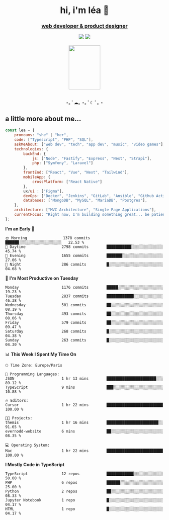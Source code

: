 <h1 align="center">hi, i'm léa 🌙</h1>
<h3 align="center"><ins>web developer & product designer</ins></h3>  
<div align="center">
  <a href="https://www.linkedin.com/in/lea-reiter22/"><img src="https://img.shields.io/badge/LinkedIn-0077B5?style=for-the-badge&logo=linkedin&logoColor=white"/></a>
  <a href="mailto:lea.reiter@outlook.fr"><img src="https://img.shields.io/badge/Contact-2A2A2A?style=for-the-badge&logo=minutemailer&logoColor=white"/></a>
</div>
<br>
  <div align="center">  <img src="https://github.com/xmnchild/xmnchild/blob/main/1702415560_StardewValleyHappyGreyCat.png" height="140" width="100"/>
</div>
<br>
  <p align="center">
                 ⋆｡ ﾟ☁︎｡ ⋆｡ ﾟ☾ ﾟ｡ ⋆
  </p>
  <h2>a little more about me...</h2>
  
```js
const lea = {
    pronouns: "she" | "her",
    code: ["Typescript", "PHP", "SQL"],
    askMeAbout: ["web dev", "tech", "app dev", "music", "video games"],
    technologies: {
        backEnd: {
            js: ["Node", "Fastify", "Express", "Nest", "Strapi"],
            php: ["Symfony", "Laravel"]
        },
        frontEnd: ["React", "Vue", "Next", "Tailwind"],
        mobileApp: {
            crossPlatform: ["React Native"]
        },
        ux/ui : ["Figma"],
        devOps: ["Docker", "Jenkins", "GitLab", "Ansible", "Github Actions"],
        databases: ["MongoDB", "MySQL", "MariaDB", "Postgres"],
    },
    architecture: ["MVC Architecture", "Single Page Applications"],
    currentFocus: "Right now, I'm building something great... be patient.",
};
```
<!--START_SECTION:waka-->
**I'm an Early 🐤** 

```text
🌞 Morning                1378 commits        ██████░░░░░░░░░░░░░░░░░░░   22.53 % 
🌆 Daytime                2798 commits        ███████████░░░░░░░░░░░░░░   45.74 % 
🌃 Evening                1655 commits        ███████░░░░░░░░░░░░░░░░░░   27.06 % 
🌙 Night                  286 commits         █░░░░░░░░░░░░░░░░░░░░░░░░   04.68 % 
```
📅 **I'm Most Productive on Tuesday** 

```text
Monday                   1176 commits        █████░░░░░░░░░░░░░░░░░░░░   19.23 % 
Tuesday                  2837 commits        ████████████░░░░░░░░░░░░░   46.38 % 
Wednesday                501 commits         ██░░░░░░░░░░░░░░░░░░░░░░░   08.19 % 
Thursday                 493 commits         ██░░░░░░░░░░░░░░░░░░░░░░░   08.06 % 
Friday                   579 commits         ██░░░░░░░░░░░░░░░░░░░░░░░   09.47 % 
Saturday                 268 commits         █░░░░░░░░░░░░░░░░░░░░░░░░   04.38 % 
Sunday                   263 commits         █░░░░░░░░░░░░░░░░░░░░░░░░   04.30 % 
```


📊 **This Week I Spent My Time On** 

```text
🕑︎ Time Zone: Europe/Paris

💬 Programming Languages: 
JSON                     1 hr 13 mins        ██████████████████████░░░   89.12 % 
TypeScript               9 mins              ███░░░░░░░░░░░░░░░░░░░░░░   10.88 % 

🔥 Editors: 
Cursor                   1 hr 22 mins        █████████████████████████   100.00 % 

🐱‍💻 Projects: 
themis                   1 hr 16 mins        ███████████████████████░░   91.65 % 
evernodd-website         6 mins              ██░░░░░░░░░░░░░░░░░░░░░░░   08.35 % 

💻 Operating System: 
Mac                      1 hr 22 mins        █████████████████████████   100.00 % 
```

**I Mostly Code in TypeScript** 

```text
TypeScript               12 repos            ████████████░░░░░░░░░░░░░   50.00 % 
PHP                      6 repos             ██████░░░░░░░░░░░░░░░░░░░   25.00 % 
Python                   2 repos             ██░░░░░░░░░░░░░░░░░░░░░░░   08.33 % 
Jupyter Notebook         1 repo              █░░░░░░░░░░░░░░░░░░░░░░░░   04.17 % 
HTML                     1 repo              █░░░░░░░░░░░░░░░░░░░░░░░░   04.17 % 
```




<!--END_SECTION:waka-->
